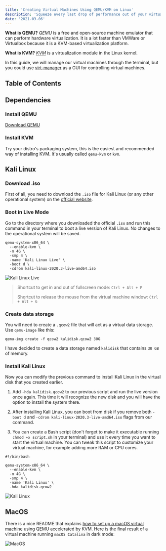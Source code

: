 ```yaml
---
title: 'Creating Virtual Machines Using QEMU/KVM on Linux'
description: 'Squeeze every last drop of performance out of your virtual machine.'
date: '2021-03-06'
---
```


**What is QEMU?** <dfn>QEMU</dfn> is a free and open-source machine emulator that can perform hardware virtualization. It is a lot faster than VMWare or Virtualbox because it is a KVM-based virtualization platform.

**What is KVM?** <dfn><abbr title="Kernel-based Virtual Machine">KVM</abbr></dfn> is a virtualization module in the Linux kernel.

In this guide, we will manage our virtual machines through the terminal, but you could use [virt-manager](https://virt-manager.org/) as a GUI for controlling virtual machines.

## Table of Contents

## Dependencies

### Install QEMU

[Download QEMU](https://www.qemu.org/download/)

### Install KVM

Try your distro's packaging system, this is the easiest and recommended way of installing KVM.
It's usually called `qemu-kvm` or `kvm`.

## Kali Linux

### Download .iso

First of all, you need to download the `.iso` file for Kali Linux (or any other operational system) on the [official website](https://www.kali.org/downloads/).

### Boot in Live Mode

Go to the directory where you downloaded the official `.iso` and run this command in your terminal to boot a live version of Kali Linux. No changes to the operational system will be saved.

```bash[class="command-line"]
qemu-system-x86_64 \
  --enable-kvm \
  -m 4G \
  -smp 4 \
  -name 'Kali Linux Live' \
  -boot d \
  -cdrom kali-linux-2020.3-live-amd64.iso
```

![Kali Linux Live](/images/creating-virtual-machines-using-qemu-kvm/kali-live.jpg)

> Shortcut to get in and out of fullscreen mode: `Ctrl + Alt + F`
>
> Shortcut to release the mouse from the virtual machine window: `Ctrl + Alt + G`

### Create data storage

You will need to create a `.qcow2` file that will act as a virtual data storage. Use `qemu-image` like this:

```bash[class="command-line"]
qemu-img create -f qcow2 kalidisk.qcow2 30G
```

I have decided to create a data storage named `kalidisk` that contains `30 GB` of memory.

### Install Kali Linux

Now you can modify the previous command to install Kali Linux in the virtual disk that you created earlier.

1. Add `-hda kalidisk.qcow2` to our previous script and run the live version once again. This time it will recognize the new disk and you will have the option to install the system there.

2. After installing Kali Linux, you can boot from disk if you remove both `-boot d` and `-cdrom kali-linux-2020.3-live-amd64.iso` flags from our command.

3. You can create a Bash script (don't forget to make it executable running `chmod +x script.sh` in your terminal) and use it every time you want to start the virtual machine. You can tweak this script to customize your virtual machine, for example adding more RAM or CPU cores.

```bash[class="line-numbers"]
#!/bin/bash

qemu-system-x86_64 \
  --enable-kvm \
  -m 4G \
  -smp 4 \
  -name 'Kali Linux' \
  -hda kalidisk.qcow2
```

![Kali Linux](/images/creating-virtual-machines-using-qemu-kvm/kali.jpg)

## MacOS

There is a nice README that explains [how to set up a macOS virtual machine](https://github.com/foxlet/macOS-Simple-KVM) using QEMU accelerated by KVM. Here is the final result of a virtual machine running `macOS Catalina` in dark mode:

![MacOS](/images/creating-virtual-machines-using-qemu-kvm/mac.jpg)
